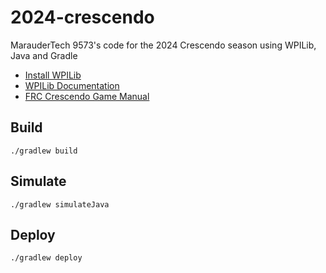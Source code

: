 # 2024-crescendo
MarauderTech 9573's code for the 2024 Crescendo season using WPILib, Java and Gradle

- [Install WPILib](https://docs.wpilib.org/en/stable/docs/zero-to-robot/step-2/wpilib-setup.html)
- [WPILib Documentation](https://docs.wpilib.org/en/stable/index.html)
- [FRC Crescendo Game Manual](https://www.firstinspires.org/resource-library/frc/competition-manual-qa-system)

## Build 
```
./gradlew build
```

## Simulate 
```
./gradlew simulateJava
```

## Deploy
```
./gradlew deploy
```
